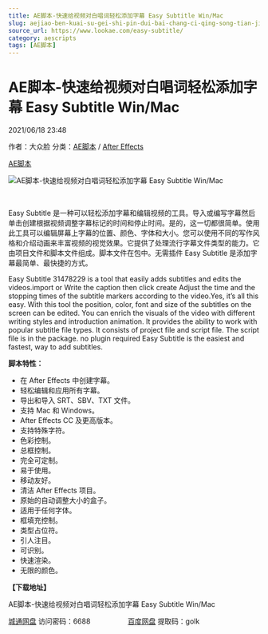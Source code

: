 ```yaml
---
title: AE脚本-快速给视频对白唱词轻松添加字幕 Easy Subtitle Win/Mac
slug: aejiao-ben-kuai-su-gei-shi-pin-dui-bai-chang-ci-qing-song-tian-jia-zi-mu-easy-subtitle-win-mac
source_url: https://www.lookae.com/easy-subtitle/
category: aescripts
tags: [AE脚本]
---
```

# AE脚本-快速给视频对白唱词轻松添加字幕 Easy Subtitle Win/Mac

2021/06/18 23:48

作者：大众脸
分类：[AE脚本](https://www.lookae.com/after-effects/aescripts/) / [After Effects](https://www.lookae.com/after-effects/)

[AE脚本](https://www.lookae.com/tag/ae%e8%84%9a%e6%9c%ac/)

![AE脚本-快速给视频对白唱词轻松添加字幕 Easy Subtitle Win/Mac](https://www.lookae.com/wp-content/uploads/2021/06/Easy-Subtitle.jpg "AE脚本-快速给视频对白唱词轻松添加字幕 Easy Subtitle Win/Mac-LookAE.com")

[﻿﻿﻿](https://cloud.video.taobao.com//play/u/705956171/p/1/e/6/t/1/315232946134.mp4)

Easy Subtitle 是一种可以轻松添加字幕和编辑视频的工具。导入或编写字幕然后单击创建根据视频调整字幕标记的时间和停止时间。是的，这一切都很简单。使用此工具可以编辑屏幕上字幕的位置、颜色、字体和大小。您可以使用不同的写作风格和介绍动画来丰富视频的视觉效果。它提供了处理流行字幕文件类型的能力。它由项目文件和脚本文件组成。脚本文件在包中。无需插件 Easy Subtitle 是添加字幕最简单、最快捷的方式。

Easy Subtitle 31478229 is a tool that easily adds subtitles and edits the videos.import or Write the caption then click create Adjust the time and the stopping times of the subtitle markers according to the video.Yes, it’s all this easy. With this tool the position, color, font and size of the subtitles on the screen can be edited. You can enrich the visuals of the video with different writing styles and introduction animation. It provides the ability to work with popular subtitle file types. It consists of project file and script file. The script file is in the package. no plugin required Easy Subtitle is the easiest and fastest, way to add subtitles.

**脚本特性：**

* 在 After Effects 中创建字幕。
* 轻松编辑和应用所有字幕。
* 导出和导入 SRT、SBV、TXT 文件。
* 支持 Mac 和 Windows。
* After Effects CC 及更高版本。
* 支持特殊字符。
* 色彩控制。
* 总框控制。
* 完全可定制。
* 易于使用。
* 移动友好。
* 清洁 After Effects 项目。
* 原始的自动调整大小的盒子。
* 适用于任何字体。
* 框填充控制。
* 类型占位符。
* 引人注目。
* 可识别。
* 快速渲染。
* 无限的颜色。

**【下载地址】**

AE脚本-快速给视频对白唱词轻松添加字幕 Easy Subtitle Win/Mac

[城通网盘](https://089u.com/f/680462-499043610-f443b3) 访问密码：6688                   [百度网盘](https://pan.baidu.com/s/1Z_BYp98AHzSQIW9fDRhstg) 提取码：golk
